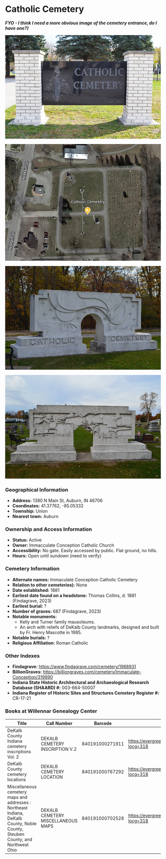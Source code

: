 # Catholic Cemetery

***FYO - I think I need a more obvious image of the cemetery entrance, do I have one?)***

![Catholic Cemetery Entrance](https://github.com/FyoAtEPL/DeKalbCemeteries/blob/main/images/cemeteryPhotos/CatholicCemetery.png "Catholic Cemetery Entrance")

![Catholic Cemetery on Google Earth](https://github.com/FyoAtEPL/DeKalbCemeteries/blob/main/images/mapImages/CatholicEarth.png "Catholic Cemetery on Google Earth")

![Catholic Cemetery Arch View 1](https://github.com/FyoAtEPL/DeKalbCemeteries/blob/main/images/cemeteryPhotos/CatholicArch1.JPG "Catholic Cemetery Arch View 1")

![Catholic Cemetery Arch View 2](https://github.com/FyoAtEPL/DeKalbCemeteries/blob/main/images/cemeteryPhotos/CatholicArch2.JPG "Catholic Cemetery Arch View 2")

### Geographical Information
- **Address:** 1380 N Main St, Auburn, IN 46706
- **Coordinates:** 41.37762, -85.05332
- **Township:** Union
- **Nearest town:** Auburn

### Ownership and Access Information
- **Status:** Active
- **Owner:** Immacculate Conception Catholic Church
- **Accessibility:** No gate. Easily accessed by public. Flat ground, no hills. 
- **Hours:** Open until sundown (need to verify)

### Cemetery Information
- **Alternate names:** Immaculate Conception Catholic Cemetery
- **Relation to other cemeteries):** None
- **Date established:** 1881
- **Earliest date found on a headstone:** Thomas Collins, d. 1881 (Findagrave, 2023)
- **Earliest burial:** ?
- **Number of graves:** 687 (Findagrave, 2023)
- **Notable monuments:** 
  - Kelly and Turner family mausoleums. 
  - An arch with reliefs of DeKalb County landmarks, designed and built by Fr. Henry Mascotte in 1985.
- **Notable burials:** ?
- **Religious Affiliation:** Roman Catholic

### Other Indexes
- **Findagrave:** https://www.findagrave.com/cemetery/1968931
- **BillionGraves:**  https://billiongraves.com/cemetery/Immaculate-Conception/319890
- **Indiana State Historic Architectural and Archaeological Research Database (SHAARD) #:** 003-664-50007
- **Indiana Register of Historic Sites and Structures Cemetery Register #:** CR-17-21


### Books at Willennar Genealogy Center
| Title | Call Number | Barcode | Evergreen Record |
| ------------ | ------------ | ------------ | ------------ |
| DeKalb County Indiana cemetery inscriptions Vol. 2 | DEKALB CEMETERY INSCRIPTION V.2 | 840191000271911 | https://evergreen.lib.in.us/eg/opac/record/20670316?locg=318 |
| DeKalb County cemetery locations | DEKALB CEMETERY LOCATION | 840191000767292 | https://evergreen.lib.in.us/eg/opac/record/20670319?locg=318 |
| Miscellaneous cemetery maps and addresses : Northeast Indiana, DeKalb County, Noble County, Steuben County, and Northwest Ohio | DEKALB CEMETERY MISCELLANEOUS MAPS | 840191000702528 | https://evergreen.lib.in.us/eg/opac/record/20673421?locg=318 |
